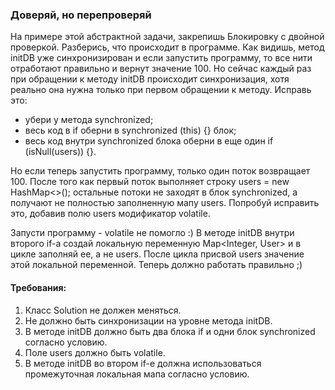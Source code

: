 
### Доверяй, но перепроверяй

На примере этой абстрактной задачи, закрепишь Блокировку с двойной проверкой.
Разберись, что происходит в программе.
Как видишь, метод initDB уже синхронизирован и если запустить программу,
то все нити отработают правильно и вернут значение 100.
Но сейчас каждый раз при обращении к методу initDB происходит синхронизация,
хотя реально она нужна только при первом обращении к методу. Исправь это:
- убери у метода synchronized;
- весь код в if оберни в synchronized (this) {} блок;
- весь код внутри synchronized блока оберни в еще один if (isNull(users)) {}.

Но если теперь запустить программу, только один поток возвращает 100.
После того как первый поток выполняет строку users = new HashMap&lt;&gt;();
остальные потоки не заходят в блок synchronized, а получают не полностью заполненную мапу users.
Попробуй исправить это, добавив полю users модификатор volatile.

Запусти программу - volatile не помогло :)
В методе initDB внутри второго if-a создай локальную переменную Map&lt;Integer, User&gt; и в цикле заполняй ее, а не users.
После цикла присвой users значение этой локальной переменной.
Теперь должно работать правильно ;)


#### Требования:
1.	Класс Solution не должен меняться.
2.	Не должно быть синхронизации на уровне метода initDB.
3.	В методе initDB должно быть два блока if и одни блок synchronized согласно условию.
4.	Поле users должно быть volatile.
5.	В методе initDB во втором if-е должна использоваться промежуточная локальная мапа согласно условию.

